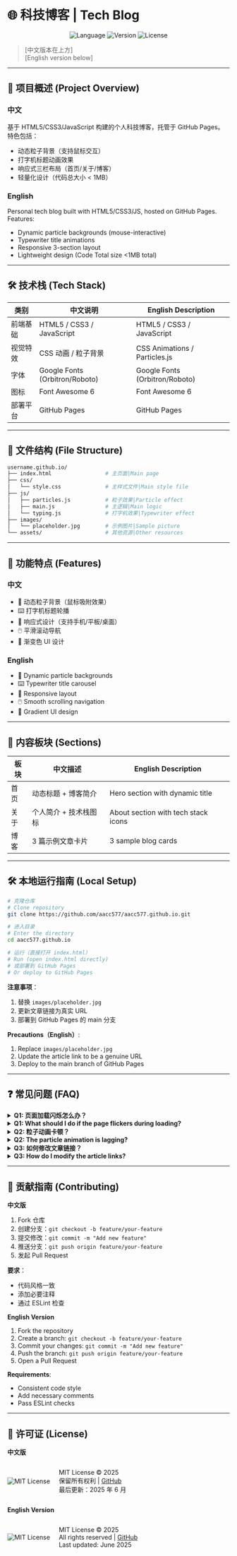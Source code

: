 # 🌐 科技博客 | Tech Blog

<div align="center">
  <img src="https://img.shields.io/badge/Language-中文%20%7C%20English-blue" alt="Language">
  <img src="https://img.shields.io/badge/Version-v1.0.0-brightgreen" alt="Version">
  <img src="https://img.shields.io/badge/License-MIT-orange" alt="License">
</div>

> [中文版本在上方]   
> [English version below]

---

## 📖 项目概述 (Project Overview)

### 中文
基于 HTML5/CSS3/JavaScript 构建的个人科技博客，托管于 GitHub Pages。特色包括：
- 动态粒子背景（支持鼠标交互）
- 打字机标题动画效果
- 响应式三栏布局（首页/关于/博客）
- 轻量化设计（代码总大小 < 1MB）

### English
Personal tech blog built with HTML5/CSS3/JS, hosted on GitHub Pages. Features:
- Dynamic particle backgrounds (mouse-interactive)
- Typewriter title animations
- Responsive 3-section layout
- Lightweight design (Code Total size <1MB total)

---

## 🛠️ 技术栈 (Tech Stack)

| 类别       | 中文说明                  | English Description          |
|------------|--------------------------|-----------------------------|
| 前端基础   | HTML5 / CSS3 / JavaScript | HTML5 / CSS3 / JavaScript   |
| 视觉特效   | CSS 动画 / 粒子背景       | CSS Animations / Particles.js |
| 字体       | Google Fonts (Orbitron/Roboto) | Google Fonts (Orbitron/Roboto) |
| 图标       | Font Awesome 6           | Font Awesome 6              |
| 部署平台   | GitHub Pages             | GitHub Pages                |

---

## 📂 文件结构 (File Structure)

```bash
username.github.io/
├── index.html                 # 主页面|Main page
├── css/
│   └── style.css              # 主样式文件|Main style file
├── js/
│   ├── particles.js           # 粒子效果|Particle effect
│   ├── main.js                # 主逻辑|Main logic
│   └── typing.js              # 打字机效果|Typewriter effect
├── images/
│   └── placeholder.jpg        # 示例图片|Sample picture
└── assets/                    # 其他资源|Other resources
```

---

## 🚀 功能特点 (Features)

### 中文
- 🌌 动态粒子背景（鼠标吸附效果）
- ⌨️ 打字机标题轮播
- 📱 响应式设计（支持手机/平板/桌面）
- 🖱️ 平滑滚动导航
- 🎨 渐变色 UI 设计

### English
- 🌌 Dynamic particle backgrounds
- ⌨️ Typewriter title carousel
- 📱 Responsive layout
- 🖱️ Smooth scrolling navigation
- 🎨 Gradient UI design

---

## 📝 内容板块 (Sections)

| 板块     | 中文描述                  | English Description          |
|----------|--------------------------|-----------------------------|
| 首页     | 动态标题 + 博客简介       | Hero section with dynamic title |
| 关于     | 个人简介 + 技术栈图标     | About section with tech stack icons |
| 博客     | 3 篇示例文章卡片          | 3 sample blog cards         |

---

## 🛠️ 本地运行指南 (Local Setup)

```bash
# 克隆仓库
# Clone repository
git clone https://github.com/aacc577/aacc577.github.io.git

# 进入目录
# Enter the directory
cd aacc577.github.io

# 运行（直接打开 index.html）
# Run (open index.html directly)
# 或部署到 GitHub Pages
# Or deploy to GitHub Pages
```

**注意事项**：
1. 替换 `images/placeholder.jpg`
2. 更新文章链接为真实 URL
3. 部署到 GitHub Pages 的 main 分支

**Precautions（English）**:
1. Replace `images/placeholder.jpg`
2. Update the article link to be a genuine URL
3. Deploy to the main branch of GitHub Pages

---

## ❓ 常见问题 (FAQ)

<details>
<summary><strong>Q1: 页面加载闪烁怎么办？</strong></summary>
<p>A: 检查 style.css 是否正确加载，查看浏览器控制台是否有报错。</p>
</details>

<details>
<summary><strong>Q1: What should I do if the page flickers during loading?</strong></summary>
<p>A: Check if style.css is loaded correctly and look for any errors in the browser console.</p>
</details>

<details>
<summary><strong>Q2: 粒子动画卡顿？</strong></summary>
<p>A: 减少 particles.js 中的 `particles.number.value`（默认 100）</p>
</details>

<details>
<summary><strong>Q2: The particle animation is lagging?</strong></summary>
<p>A: Reduce the `particles.number.value` in particles.js (default is 100)</p>
</details>

<details>
<summary><strong>Q3: 如何修改文章链接？</strong></summary>
<p>A: 直接编辑index.html中的a href=标签</p>
</details>

<details>
<summary><strong>Q3: How do I modify the article links?</strong></summary>
<p>A: Directly edit the `a href=` tags in index.html</p>
</details>

---

## 🤝 贡献指南 (Contributing)

<strong>中文版</strong>

1. Fork 仓库
2. 创建分支：`git checkout -b feature/your-feature`
3. 提交修改：`git commit -m "Add new feature"`
4. 推送分支：`git push origin feature/your-feature`
5. 发起 Pull Request

**要求**：
- 代码风格一致
- 添加必要注释
- 通过 ESLint 检查
</details>

<strong>English Version</strong>

1. Fork the repository
2. Create a branch: `git checkout -b feature/your-feature`
3. Commit your changes: `git commit -m "Add new feature"`
4. Push the branch: `git push origin feature/your-feature`
5. Open a Pull Request

**Requirements**:
- Consistent code style
- Add necessary comments
- Pass ESLint checks
</details>

---

## 📜 许可证 (License)

<strong>中文版</strong>
<div style="display: flex; gap: 20px; align-items: center;">
  <div>
    <img src="https://img.shields.io/badge/License-MIT-blue.svg" alt="MIT License">
  </div>
  <div>
    <p>MIT License © 2025<br>
    保留所有权利 | <a href="https://github.com/aacc577">GitHub</a><br>
    最后更新：2025 年 6 月</p>
  </div>
</div>
</details>

<strong>English Version</strong>
<div style="display: flex; gap: 20px; align-items: center;">
  <div>
    <img src="https://img.shields.io/badge/License-MIT-blue.svg" alt="MIT License">
  </div>
  <div>
    <p>MIT License © 2025<br>
    All rights reserved | <a href="https://github.com/aacc577">GitHub</a><br>
    Last updated: June 2025</p>
  </div>
</div>
</details>